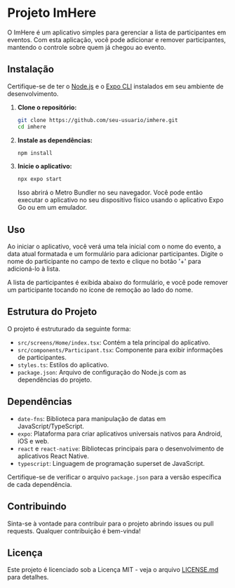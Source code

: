 # Projeto ImHere

O ImHere é um aplicativo simples para gerenciar a lista de participantes em eventos. Com esta aplicação, você pode adicionar e remover participantes, mantendo o controle sobre quem já chegou ao evento.

## Instalação

Certifique-se de ter o [Node.js](https://nodejs.org/) e o [Expo CLI](https://docs.expo.dev/workflow/expo-cli/) instalados em seu ambiente de desenvolvimento.

1. **Clone o repositório:**

    ```bash
    git clone https://github.com/seu-usuario/imhere.git
    cd imhere
    ```

2. **Instale as dependências:**

    ```bash
    npm install
    ```

3. **Inicie o aplicativo:**

    ```bash
    npx expo start
    ```

    Isso abrirá o Metro Bundler no seu navegador. Você pode então executar o aplicativo no seu dispositivo físico usando o aplicativo Expo Go ou em um emulador.

## Uso

Ao iniciar o aplicativo, você verá uma tela inicial com o nome do evento, a data atual formatada e um formulário para adicionar participantes. Digite o nome do participante no campo de texto e clique no botão '+' para adicioná-lo à lista.

A lista de participantes é exibida abaixo do formulário, e você pode remover um participante tocando no ícone de remoção ao lado do nome.

## Estrutura do Projeto

O projeto é estruturado da seguinte forma:

- `src/screens/Home/index.tsx`: Contém a tela principal do aplicativo.
- `src/components/Participant.tsx`: Componente para exibir informações de participantes.
- `styles.ts`: Estilos do aplicativo.
- `package.json`: Arquivo de configuração do Node.js com as dependências do projeto.

## Dependências

- `date-fns`: Biblioteca para manipulação de datas em JavaScript/TypeScript.
- `expo`: Plataforma para criar aplicativos universais nativos para Android, iOS e web.
- `react` e `react-native`: Bibliotecas principais para o desenvolvimento de aplicativos React Native.
- `typescript`: Linguagem de programação superset de JavaScript.

Certifique-se de verificar o arquivo `package.json` para a versão específica de cada dependência.

## Contribuindo

Sinta-se à vontade para contribuir para o projeto abrindo issues ou pull requests. Qualquer contribuição é bem-vinda!

## Licença

Este projeto é licenciado sob a Licença MIT - veja o arquivo [LICENSE.md](LICENSE.md) para detalhes.
